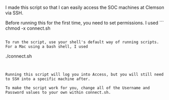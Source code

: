 I made this script so that I can easily access the SOC machines at Clemson via SSH.

Before running this for the first time, you need to set permissions. I used ```
chmod -x connect.sh
```

To run the script, use your shell's default way of running scripts. For a Mac using a bash shell, I used 
```
./connect.sh
```


Running this script will log you into Access, but you will still need to SSH into a specific machine after.

To make the script work for you, change all of the Username and Password values to your own within connect.sh.
